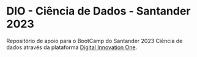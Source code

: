 # DIO - Ciência de Dados - Santander 2023

Repositório de apoio para o BootCamp do Santander 2023 Ciência de dados através da plataforma [Digital Innovation One](https://www.dio.me/).

